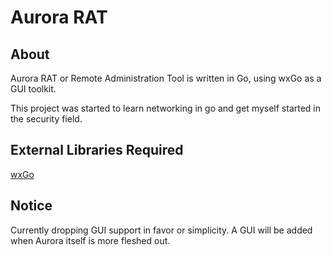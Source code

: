 # Aurora RAT

## About

Aurora RAT or Remote Administration Tool is written in Go, using wxGo as a GUI toolkit.

This project was started to learn networking in go and get myself started in the security field.

## External Libraries Required

[wxGo](https://github.com/dontpanic92/wxGo)

## Notice

Currently dropping GUI support in favor or simplicity. A GUI will be added when Aurora itself is more fleshed out.
